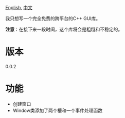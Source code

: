 [English](README.md), [中文](README_zh.md)

我只想写一个完全免费的跨平台的C++ GUI库。

**注意**：在接下来一段时间，这个库将会是粗糙和不稳定的。

# 版本
0.0.2

# 功能
- 创建窗口
- Window类添加了两个槽和一个事件处理函数
